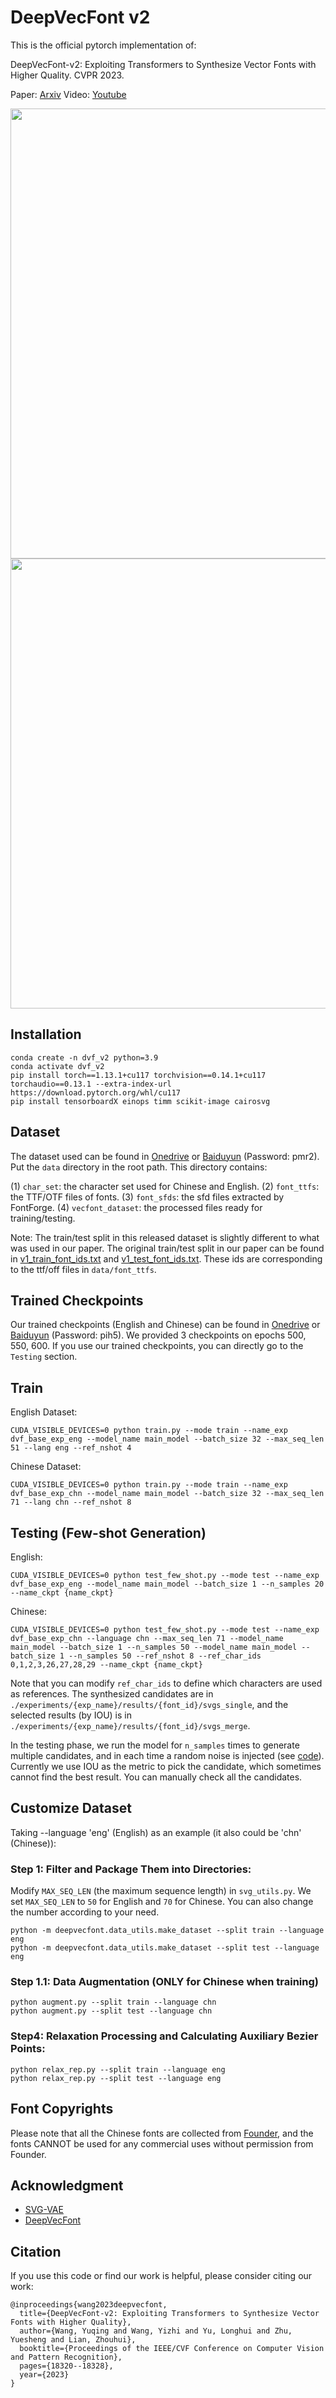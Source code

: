 # DeepVecFont v2

This is the official pytorch implementation of:

DeepVecFont-v2: Exploiting Transformers to Synthesize Vector Fonts with Higher Quality. CVPR 2023.

Paper: [Arxiv](https://arxiv.org/abs/2303.14585) Video: [Youtube](https://www.youtube.com/watch?v=WZ_ech2Pxk0&t=1s&ab_channel=y)

<img src="statics/chinese_font_demo_syn_1.gif" width="720">

<img src="statics/chinese_font_demo_syn_2.gif" width="720">

## Installation

```
conda create -n dvf_v2 python=3.9
conda activate dvf_v2
pip install torch==1.13.1+cu117 torchvision==0.14.1+cu117 torchaudio==0.13.1 --extra-index-url https://download.pytorch.org/whl/cu117
pip install tensorboardX einops timm scikit-image cairosvg
```

## Dataset

The dataset used can be found in [Onedrive](https://1drv.ms/u/s!AkDQSKsmQQCghdBAA2WANQ3KcNV6uQ?e=p6NMIP) or [Baiduyun](https://pan.baidu.com/s/1zyVBDazvSVIAGnmHQHO1GA) (Password: pmr2). Put the `data` directory in the root path. This directory contains:

(1) `char_set`: the character set used for Chinese and English.
(2) `font_ttfs`: the TTF/OTF files of fonts.
(3) `font_sfds`: the sfd files extracted by FontForge.
(4) `vecfont_dataset`: the processed files ready for training/testing.

Note: The train/test split in this released dataset is slightly different to what was used in our paper. The original train/test split in our paper can be found in [v1_train_font_ids.txt](https://github.com/yizhiwang96/deepvecfont-v2/blob/main/statics/v1_train_font_ids.txt) and [v1_test_font_ids.txt](https://github.com/yizhiwang96/deepvecfont-v2/blob/main/statics/v1_test_font_ids.txt). These ids are corresponding to the ttf/off files in `data/font_ttfs`.

## Trained Checkpoints

Our trained checkpoints (English and Chinese) can be found in [Onedrive](https://1drv.ms/f/s!AkDQSKsmQQCghdBBraXUykrHbE2xHQ?e=xMA9xT) or [Baiduyun](https://pan.baidu.com/s/1e9GTjrHiSDOh6qPcrCZLHg) (Password: pih5). We provided 3 checkpoints on epochs 500, 550, 600.
If you use our trained checkpoints, you can directly go to the `Testing` section.

## Train

English Dataset:

```
CUDA_VISIBLE_DEVICES=0 python train.py --mode train --name_exp dvf_base_exp_eng --model_name main_model --batch_size 32 --max_seq_len 51 --lang eng --ref_nshot 4
```

Chinese Dataset:

```
CUDA_VISIBLE_DEVICES=0 python train.py --mode train --name_exp dvf_base_exp_chn --model_name main_model --batch_size 32 --max_seq_len 71 --lang chn --ref_nshot 8
```

## Testing (Few-shot Generation)
English:
```
CUDA_VISIBLE_DEVICES=0 python test_few_shot.py --mode test --name_exp dvf_base_exp_eng --model_name main_model --batch_size 1 --n_samples 20 --name_ckpt {name_ckpt}
```

Chinese:
```
CUDA_VISIBLE_DEVICES=0 python test_few_shot.py --mode test --name_exp dvf_base_exp_chn --language chn --max_seq_len 71 --model_name main_model --batch_size 1 --n_samples 50 --model_name main_model --batch_size 1 --n_samples 50 --ref_nshot 8 --ref_char_ids 0,1,2,3,26,27,28,29 --name_ckpt {name_ckpt}
```

Note that you can modify `ref_char_ids` to define which characters are used as references.
The synthesized candidates are in `./experiments/{exp_name}/results/{font_id}/svgs_single`, and the selected results (by IOU) is in `./experiments/{exp_name}/results/{font_id}/svgs_merge`.

In the testing phase, we run the model for `n_samples` times to generate multiple candidates, and in each time a random noise is injected (see [code](https://github.com/yizhiwang96/deepvecfont-v2/blob/c07d1d3a3a9ea491caecc879607c63d59aace1cd/models/transformers.py#L450)). 
Currently we use IOU as the metric to pick the candidate, which sometimes cannot find the best result. You can manually check all the candidates.

## Customize Dataset

Taking --language 'eng' (English) as an example (it also could be 'chn' (Chinese)):

### Step 1: Filter and Package Them into Directories:

Modify `MAX_SEQ_LEN` (the maximum sequence length) in `svg_utils.py`. We set `MAX_SEQ_LEN` to `50` for English and `70` for Chinese. You can also change the number according to your need.

```
python -m deepvecfont.data_utils.make_dataset --split train --language eng
python -m deepvecfont.data_utils.make_dataset --split test --language eng
```


### Step 1.1: Data Augmentation (ONLY for Chinese when training) 

```
python augment.py --split train --language chn
python augment.py --split test --language chn
```

### Step4: Relaxation Processing and Calculating Auxiliary Bezier Points:

```
python relax_rep.py --split train --language eng
python relax_rep.py --split test --language eng
```

## Font Copyrights

Please note that all the Chinese fonts are collected from [Founder](https://www.foundertype.com/), and the fonts CANNOT be used for any commercial uses without permission from Founder.

## Acknowledgment

- [SVG-VAE](https://github.com/magenta/magenta/tree/main/magenta/models/svg_vae)
- [DeepVecFont](https://github.com/yizhiwang96/deepvecfont)


## Citation

If you use this code or find our work is helpful, please consider citing our work:
```
@inproceedings{wang2023deepvecfont,
  title={DeepVecFont-v2: Exploiting Transformers to Synthesize Vector Fonts with Higher Quality},
  author={Wang, Yuqing and Wang, Yizhi and Yu, Longhui and Zhu, Yuesheng and Lian, Zhouhui},
  booktitle={Proceedings of the IEEE/CVF Conference on Computer Vision and Pattern Recognition},
  pages={18320--18328},
  year={2023}
}
```
